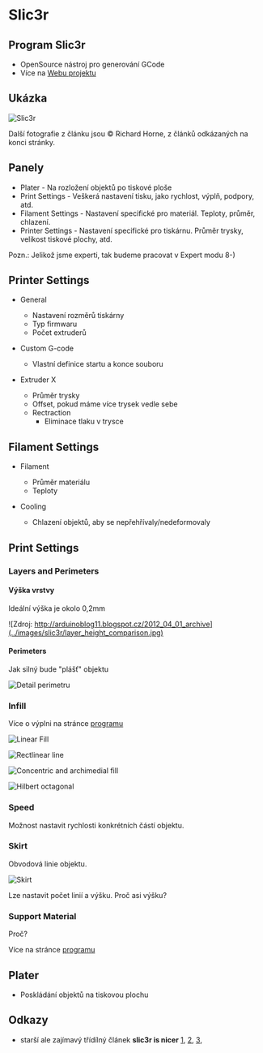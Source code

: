 Slic3r
======

Program Slic3r
--------------

-   OpenSource nástroj pro generování GCode
-   Více na [Webu projektu](http://slic3r.org)

Ukázka
------

![Slic3r](../images/slic3r/slic3r.png)

Další fotografie z článku jsou © Richard Horne, z článků odkázaných na konci
stránky.

Panely
------

-   Plater - Na rozložení objektů po tiskové ploše
-   Print Settings - Veškerá nastavení tisku, jako rychlost, 
    výplň, podpory, atd.
-   Filament Settings - Nastavení specifické pro materiál. 
    Teploty, průměr, chlazení.
-   Printer Settings - Nastavení specifické pro tiskárnu. Průměr trysky, 
    velikost tiskové plochy, atd.

Pozn.: Jelikož jsme experti, tak budeme pracovat v Expert modu 8-)

Printer Settings
----------------

-   General
    -   Nastavení rozměrů tiskárny
    -   Typ firmwaru
    -   Počet extruderů

-   Custom G-code
    -   Vlastní definice startu a konce souboru

-   Extruder X
    -   Průměr trysky
    -   Offset, pokud máme více trysek vedle sebe
    -   Rectraction
        -   Eliminace tlaku v trysce

Filament Settings
-----------------

-   Filament
    -   Průměr materiálu
    -   Teploty

-   Cooling
    -   Chlazení objektů, aby se nepřehřívaly/nedeformovaly

Print Settings
--------------

### Layers and Perimeters

#### Výška vrstvy

Ideální výška je okolo 0,2mm

![Zdroj: http://arduinoblog11.blogspot.cz/2012_04_01_archive](../images/slic3r/layer_height_comparison.jpg)

#### Perimeters

Jak silný bude "plášť" objektu

![Detail perimetru](../images/slic3r/perimeter_detail.jpg)

### Infill

Více o výplni na stránce [programu](http://manual.slic3r.org/expert-mode/infill)

![Linear Fill](../images/slic3r/linear_fill.jpg)

![Rectlinear line](../images/slic3r/rectilinear_line.jpg)

![Concentric and archimedial fill](../images/slic3r/concentric_and_archimedial_fill.jpg)

![Hilbert octagonal](../images/slic3r/hilbert_octag.jpg)

### Speed

Možnost nastavit rychlosti konkrétních částí objektu.

### Skirt

Obvodová linie objektu.

![Skirt](../images/slic3r/skirt.png)

Lze nastavit počet linií a výšku.
Proč asi výšku?

### Support Material

Proč?

Více na stránce [programu](http://manual.slic3r.org/expert-mode/support-material)

Plater
------

-   Poskládání objektů na tiskovou plochu

Odkazy
------

-   starší ale zajímavý třídílný článek **slic3r is nicer** [1](http://richrap.blogspot.cz/2012/01/slic3r-is-nicer-part-1-settings-and.html), [2](http://richrap.blogspot.cz/2012/01/slic3r-is-nicer-part-2-filament-and.html), [3](http://richrap.blogspot.cz/2012/01/slic3r-is-nicer-part-3-how-low-can-you.html), 
